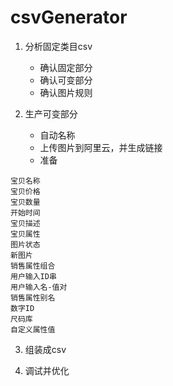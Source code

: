 # csvGenerator

1. 分析固定类目csv
    * 确认固定部分
    * 确认可变部分
    * 确认图片规则

2. 生产可变部分
    * 自动名称
    * 上传图片到阿里云，并生成链接
    * 准备
```
宝贝名称
宝贝价格
宝贝数量
开始时间
宝贝描述
宝贝属性
图片状态
新图片
销售属性组合
用户输入ID串
用户输入名-值对
销售属性别名
数字ID
尺码库
自定义属性值
```

3. 组装成csv

4. 调试并优化

